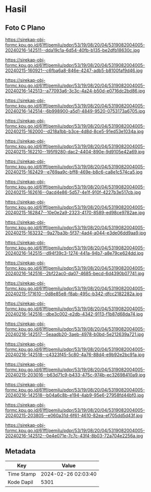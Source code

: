 # Hasil

## Foto C Plano

https://sirekap-obj-formc.kpu.go.id/61ff/pemilu/pdpr/53/19/08/20/04/5319082004005-20240216-142511--dda19c1a-6d54-40fb-b135-be2dfb18630c.jpg

https://sirekap-obj-formc.kpu.go.id/61ff/pemilu/pdpr/53/19/08/20/04/5319082004005-20240215-160921--c6fba6a8-846e-4247-adb5-b8100faf9d46.jpg

https://sirekap-obj-formc.kpu.go.id/61ff/pemilu/pdpr/53/19/08/20/04/5319082004005-20240216-142513--a77093a6-3c3c-4a24-b50d-e0716dc2bd86.jpg

https://sirekap-obj-formc.kpu.go.id/61ff/pemilu/pdpr/53/19/08/20/04/5319082004005-20240216-142514--6b998900-a5d1-4849-9520-0753173a6705.jpg

https://sirekap-obj-formc.kpu.go.id/61ff/pemilu/pdpr/53/19/08/20/04/5319082004005-20240215-162000--d218a1bb-b3ce-4d8d-8ce5-91ed53e1034a.jpg

https://sirekap-obj-formc.kpu.go.id/61ff/pemilu/pdpr/53/19/08/20/04/5319082004005-20240215-162210--195f9280-dac2-4404-890e-9d9105e42a69.jpg

https://sirekap-obj-formc.kpu.go.id/61ff/pemilu/pdpr/53/19/08/20/04/5319082004005-20240215-162429--e769aa9c-bff8-469e-b8c6-ca8e1c574ca5.jpg

https://sirekap-obj-formc.kpu.go.id/61ff/pemilu/pdpr/53/19/08/20/04/5319082004005-20240215-162616--0acd4e86-5d57-4e1f-910f-4227b3e517cb.jpg

https://sirekap-obj-formc.kpu.go.id/61ff/pemilu/pdpr/53/19/08/20/04/5319082004005-20240215-162847--10e0e2a9-2323-4170-8589-ed98ce9782ae.jpg

https://sirekap-obj-formc.kpu.go.id/61ff/pemilu/pdpr/53/19/08/20/04/5319082004005-20240215-163232--9a27ba3b-5f37-4ad4-a044-e3de06dd9aa9.jpg

https://sirekap-obj-formc.kpu.go.id/61ff/pemilu/pdpr/53/19/08/20/04/5319082004005-20240216-142515--d94f39c3-1274-441a-94b7-a8e79ce624dd.jpg

https://sirekap-obj-formc.kpu.go.id/61ff/pemilu/pdpr/53/19/08/20/04/5319082004005-20240216-142516--2bf22ac0-da07-4685-becd-6d4390b07741.jpg

https://sirekap-obj-formc.kpu.go.id/61ff/pemilu/pdpr/53/19/08/20/04/5319082004005-20240215-171610--0d8e85e8-f8ab-495c-b342-dfcc2182282a.jpg

https://sirekap-obj-formc.kpu.go.id/61ff/pemilu/pdpr/53/19/08/20/04/5319082004005-20240216-142516--dbe3c002-e2db-4342-9113-f1b87d68da74.jpg

https://sirekap-obj-formc.kpu.go.id/61ff/pemilu/pdpr/53/19/08/20/04/5319082004005-20240216-142517--5eaadb20-3aeb-4978-b0bd-5e212639a721.jpg

https://sirekap-obj-formc.kpu.go.id/61ff/pemilu/pdpr/53/19/08/20/04/5319082004005-20240216-142518--c4323f45-5c80-4a76-88d4-e9b92e2bc91a.jpg

https://sirekap-obj-formc.kpu.go.id/61ff/pemilu/pdpr/53/19/08/20/04/5319082004005-20240215-203016--b63d71c9-b433-475c-974b-ec32698410a9.jpg

https://sirekap-obj-formc.kpu.go.id/61ff/pemilu/pdpr/53/19/08/20/04/5319082004005-20240216-142518--b04a6c8b-e194-4ab9-95e6-27958fd44bf0.jpg

https://sirekap-obj-formc.kpu.go.id/61ff/pemilu/pdpr/53/19/08/20/04/5319082004005-20240215-203805--e060a31d-6f61-4610-82ea-ef705dd5d43f.jpg

https://sirekap-obj-formc.kpu.go.id/61ff/pemilu/pdpr/53/19/08/20/04/5319082004005-20240216-142512--0e4e071e-7c7c-43f4-8b03-72a704e2256a.jpg


## Metadata

| Key        | Value               |
| ---------- | ------------------- |
| Time Stamp | 2024-02-26 02:03:40 |
| Kode Dapil | 5301                |



